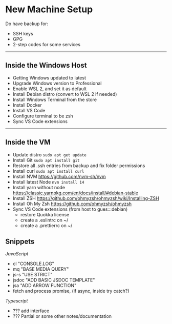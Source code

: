 # New Machine Setup

Do have backup for:

- SSH keys
- GPG
- 2-step codes for some services

---

## Inside the Windows Host

- Getting Windows updated to latest
- Upgrade Windows version to Professional
- Enable WSL 2, and set it as default
- Install Debian distro (convert to WSL 2 if needed)
- Install Windows Terminal from the store
- Install Docker
- Install VS Code
- Configure terminal to be zsh
- Sync VS Code extensions

---

## Inside the VM

- Update distro `sudo apt get update`
- Install Git `sudo apt install git`
- Restore all .ssh entries from backup and fix folder permissions
- Install curl `sudo apt install curl`
- Install NVM https://github.com/nvm-sh/nvm
- Install latest Node `nvm install 14`
- Install yarn without node https://classic.yarnpkg.com/en/docs/install/#debian-stable
- Install ZSH https://github.com/ohmyzsh/ohmyzsh/wiki/Installing-ZSH
- Install Oh My Zsh https://github.com/ohmyzsh/ohmyzsh
- Sync VS Code extensions (from host to gues:::debian)
  - restore Quokka license
  - create a .eslintrc on ~/
  - create a .prettierrc on ~/

## Snippets

_JavaScript_

- cl "CONSOLE.LOG"
- mq "BASE MEDIA QUERY"
- js-s "USE STRICT"
- jsdoc "ADD BASIC JSDOC TEMPLATE"
- jsa "ADD ARROW FUNCTION"
- fetch and process promise, (if async, inside try catch?)

_Typescript_

- ??? add interface
- ??? Partial or some other notes/documentation
